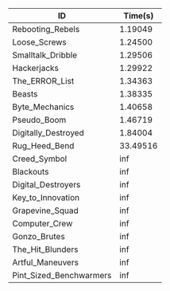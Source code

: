 |ID|Time(s)|
|-|-|
|Rebooting_Rebels|1.19049|
|Loose_Screws|1.24500|
|Smalltalk_Dribble|1.29506|
|Hackerjacks|1.29922|
|The_ERROR_List|1.34363|
|Beasts|1.38335|
|Byte_Mechanics|1.40658|
|Pseudo_Boom|1.46719|
|Digitally_Destroyed|1.84004|
|Rug_Heed_Bend|33.49516|
|Creed_Symbol|inf|
|Blackouts|inf|
|Digital_Destroyers|inf|
|Key_to_Innovation|inf|
|Grapevine_Squad|inf|
|Computer_Crew|inf|
|Gonzo_Brutes|inf|
|The_Hit_Blunders|inf|
|Artful_Maneuvers|inf|
|Pint_Sized_Benchwarmers|inf|
